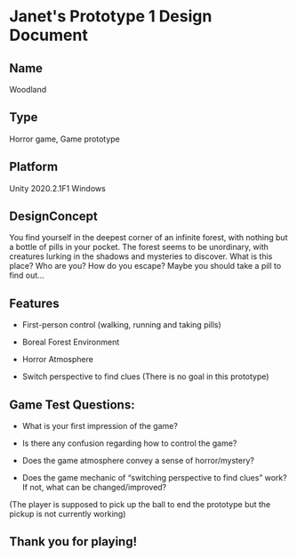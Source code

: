 # Janet's Prototype 1 Design Document

## Name 
Woodland

## Type
Horror game, Game prototype

## Platform
Unity 2020.2.1F1 Windows

## DesignConcept
You find yourself in the deepest corner of an infinite forest, with nothing but a bottle of pills in your pocket. The forest seems to be unordinary, with creatures lurking in the shadows and mysteries to discover. What is this place? Who are you? How do you escape? Maybe you should take a pill to find out...

## Features
- First-person control (walking, running and taking pills)

- Boreal Forest Environment

- Horror Atmosphere

- Switch perspective to find clues (There is no goal in this prototype)



## Game Test Questions:

- What is your first impression of the game?

- Is there any confusion regarding how to control the game?

- Does the game atmosphere convey a sense of horror/mystery?

- Does the game mechanic of “switching perspective to find clues” work? If not, what can be changed/improved?

(The player is supposed to pick up the ball to end the prototype but the pickup is not currently working)

## Thank you for playing!
